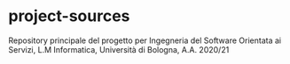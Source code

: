 # project-sources
Repository principale del progetto per Ingegneria del Software Orientata ai Servizi, L.M Informatica, Università di Bologna, A.A. 2020/21
